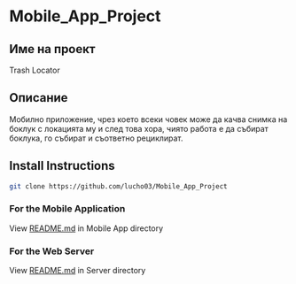 # Mobile_App_Project

## Име на проект
Trash Locator

## Описание
Мобилно приложение, чрез което всеки човек може да качва снимка на боклук с локацията му и след това хора, чиято работа е да събират боклука, го събират и съответно рециклират.

## Install Instructions
```bash
git clone https://github.com/lucho03/Mobile_App_Project
```
### For the Mobile Application
View [README.md](https://github.com/lucho03/Mobile_App_Project/MobileApp/README.md) in Mobile App directory

### For the Web Server
View [README.md](https://github.com/lucho03/Mobile_App_Project/Server/README.md) in Server directory
